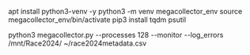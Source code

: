 
apt install python3-venv -y
python3 -m venv megacollector_env
source megacollector_env/bin/activate
pip3 install tqdm psutil

python3 megacollector.py --processes 128 --monitor --log_errors /mnt/Race2024/ ~/race2024metadata.csv